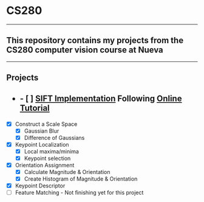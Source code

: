 # CS280
---
## This repository contains my projects from the CS280 computer vision course at Nueva
---

## **Projects**

## <ul><li>- [ ] [SIFT Implementation](https://github.com/MochiBall01/CS280/tree/main/SIFT_Implementation) Following [Online Tutorial](https://www.analyticsvidhya.com/blog/2019/10/detailed-guide-powerful-sift-technique-image-matching-python/)
  - [x] Construct a Scale Space
    - [x] Gaussian Blur
    - [x] Difference of Gaussians
  - [x] Keypoint Localization
    - [x] Local maxima/minima
    - [x] Keypoint selection
  - [x] Orientation Assignment
    - [x] Calculate Magnitude & Orientation
    - [x] Create Histogram of Magnitude & Orientation
  - [x] Keypoint Descriptor
  - [ ] Feature Matching - Not finishing yet for this project
